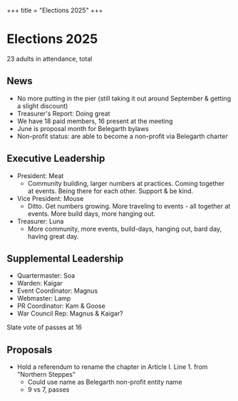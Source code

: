 +++
title = "Elections 2025"
+++

# Elections 2025

23 adults in attendance, total

## News

* No more putting in the pier (still taking it out around September & getting a slight discount)
* Treasurer's Report: Doing great
* We have 18 paid members, 16 present at the meeting
* June is proposal month for Belegarth bylaws
* Non-profit status: are able to become a non-profit via Belegarth charter

## Executive Leadership

* President: Meat
    * Community building, larger numbers at practices. Coming together at events. Being there for each other. Support & be kind.
* Vice President: Mouse
    * Ditto. Get numbers growing. More traveling to events - all together at events. More build days, more hanging out.
* Treasurer: Luna
    * More community, more events, build-days, hanging out, bard day, having great day. 

## Supplemental Leadership

* Quartermaster: Soa
* Warden: Kaigar
* Event Coordinator: Magnus
* Webmaster: Lamp
* PR Coordinator: Kam & Goose
* War Council Rep: Magnus & Kaigar?

Slate vote of passes at 16

## Proposals

* Hold a referendum to rename the chapter in Article I. Line 1. from "Northern Steppes"
    * Could use name as Belegarth non-profit entity name
    * 9 vs 7, passes